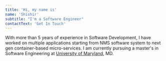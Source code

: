 ```yaml
---
title: 'Hi, my name is'
name: 'Shishir'
subtitle: "I'm a Software Engineer"
contactText: 'Get In Touch'
---
```


With more than 5 years of experience in Software Development, I have worked on multiple applications starting from NMS software system to next gen container-based micro-services. I am currently pursuing a master's in Software Engineering at [University of Maryland](https://eng.umd.edu/), MD.
